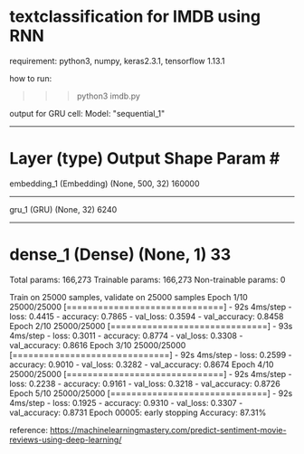 # textclassification for IMDB using RNN

requirement:
python3, numpy, keras2.3.1, tensorflow 1.13.1

how to run:
>>> python3 imdb.py

output for GRU cell:
Model: "sequential_1"
_________________________________________________________________
Layer (type)                 Output Shape              Param #   
=================================================================
embedding_1 (Embedding)      (None, 500, 32)           160000    
_________________________________________________________________
gru_1 (GRU)                  (None, 32)                6240      
_________________________________________________________________
dense_1 (Dense)              (None, 1)                 33        
=================================================================
Total params: 166,273
Trainable params: 166,273
Non-trainable params: 0

Train on 25000 samples, validate on 25000 samples
Epoch 1/10
25000/25000 [==============================] - 92s 4ms/step - loss: 0.4415 - accuracy: 0.7865 - val_loss: 0.3594 - val_accuracy: 0.8458
Epoch 2/10
25000/25000 [==============================] - 93s 4ms/step - loss: 0.3011 - accuracy: 0.8774 - val_loss: 0.3308 - val_accuracy: 0.8616
Epoch 3/10
25000/25000 [==============================] - 92s 4ms/step - loss: 0.2599 - accuracy: 0.9010 - val_loss: 0.3282 - val_accuracy: 0.8674
Epoch 4/10
25000/25000 [==============================] - 92s 4ms/step - loss: 0.2238 - accuracy: 0.9161 - val_loss: 0.3218 - val_accuracy: 0.8726
Epoch 5/10
25000/25000 [==============================] - 92s 4ms/step - loss: 0.1925 - accuracy: 0.9310 - val_loss: 0.3307 - val_accuracy: 0.8731
Epoch 00005: early stopping
Accuracy: 87.31%




reference:
https://machinelearningmastery.com/predict-sentiment-movie-reviews-using-deep-learning/